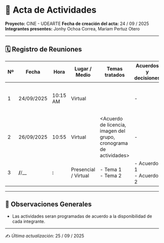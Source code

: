 # 📑 Acta de Actividades  

**Proyecto:** CINE - UDEARTE 
**Fecha de creación del acta:** 24 / 09 / 2025 
**Integrantes presentes:** Jonhy Ochoa Correa, Mariam Pertuz Otero 

---

## 🗓️ Registro de Reuniones  

| Nº | Fecha | Hora | Lugar / Medio | Temas tratados | Acuerdos y decisiones | Responsables | Próxima reunión |
|----|-------|------|---------------|----------------|-----------------------|--------------|-----------------|
| 1  | 24/09/2025 | 10:15 AM | Virtual | <Organizacion del grupo de trabajo> | <Se reparten las actividades> - <Se programa la siguiente reunion> | Jonhy Ochoa, Mariam Pertuz, Josuar Loaiza, Nicoll Rosero | 26/09/25 |
| 2  | 26/09/2025 | 10:55 | Virtual | <Acuerdo de licencia, imagen del grupo, cronograma de actividades> | <Se definio el tema de la licencia> - <Se definio la imagen del grupo > | Mariam Pertuz, Jonhy Ochoa | 01/10/25 |
| 3  | __/__/__ | __:__ | Presencial / Virtual | - Tema 1<br>- Tema 2 | - Acuerdo 1<br>- Acuerdo 2 | Nombre(s) | __/__/__ |



---

## 📝 Observaciones Generales  
- Las actividades seran programadas de acuerdo a la disponibilidad de cada integrante. 
    

---

✍️ *Última actualización:* 25 / 09 / 2025
